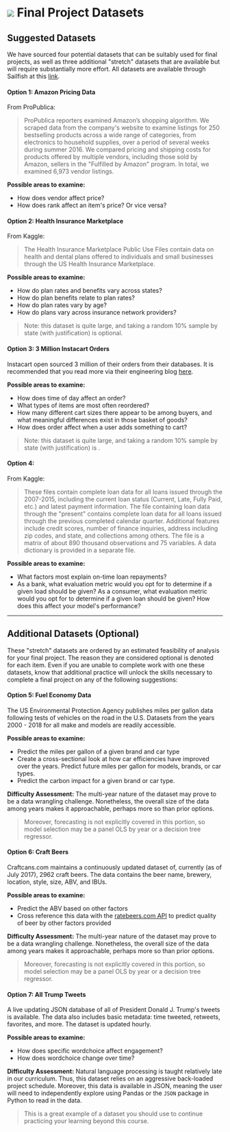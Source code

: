# ![](https://ga-dash.s3.amazonaws.com/production/assets/logo-9f88ae6c9c3871690e33280fcf557f33.png) Final Project Datasets

## Suggested Datasets

We have sourced four potential datasets that can be suitably used for final projects, as well as three additional "stretch" datasets that are available but will require substantially more effort. All datasets are available through Sailfish at this [link](https://public.sailfish.boozallen.com/exchange/nets/177085/catches).

#### Option 1: Amazon Pricing Data

From ProPublica:

> ProPublica reporters examined Amazon’s shopping algorithm. We scraped data from the company's website to examine listings for 250 bestselling products across a wide range of categories, from electronics to household supplies, over a period of several weeks during summer 2016. We compared pricing and shipping costs for products offered by multiple vendors, including those sold by Amazon, sellers in the "Fulfilled by Amazon" program. In total, we examined 6,973 vendor listings.

**Possible areas to examine:**

- How does vendor affect price?
- How does rank affect an item's price? Or vice versa?

#### Option 2: Health Insurance Marketplace

From Kaggle:

> The Health Insurance Marketplace Public Use Files contain data on health and dental plans offered to individuals and small businesses through the US Health Insurance Marketplace.

**Possible areas to examine:**

- How do plan rates and benefits vary across states?
- How do plan benefits relate to plan rates?
- How do plan rates vary by age?
- How do plans vary across insurance network providers?

> Note: this dataset is quite large, and taking a random 10% sample by state (with justification) is optional.

#### Option 3: 3 Million Instacart Orders

Instacart open sourced 3 million of their orders from their databases. It is recommended that you read more via their engineering blog [here](https://tech.instacart.com/3-million-instacart-orders-open-sourced-d40d29ead6f2).

**Possible areas to examine:**

- How does time of day affect an order?
- What types of items are most often reordered?
- How many different cart sizes there appear to be among buyers, and what meaningful differences exist in those basket of goods?
- How does order affect when a user adds something to cart?

> Note: this dataset is quite large, and taking a random 10% sample by state (with justification) is .

#### Option 4: 

From Kaggle:

> These files contain complete loan data for all loans issued through the 2007-2015, including the current loan status (Current, Late, Fully Paid, etc.) and latest payment information. The file containing loan data through the "present" contains complete loan data for all loans issued through the previous completed calendar quarter. Additional features include credit scores, number of finance inquiries, address including zip codes, and state, and collections among others. The file is a matrix of about 890 thousand observations and 75 variables. A data dictionary is provided in a separate file.

**Possible areas to examine:**

- What factors most explain on-time loan repayments?
- As a bank, what evaluation metric would you opt for to determine if a given load should be given? As a consumer, what evaluation metric would you opt for to determine if a given loan should be given? How does this affect your model's performance?

---

## Additional Datasets (Optional)

These "stretch" datasets are ordered by an estimated feasibility of analysis for your final project. The reason they are considered optional is denoted for each item. Even if you are unable to complete work with one these datasets, know that additional practice will unlock the skills necessary to complete a final project on any of the following suggestions:

#### Option 5: Fuel Economy Data

The US Environmental Protection Agency publishes miles per gallon data following tests of vehicles on the road in the U.S. Datasets from the years 2000 - 2018 for all make and models are readily accessible.

**Possible areas to examine:**

- Predict the miles per gallon of a given brand and car type
- Create a cross-sectional look at how car efficiencies have improved over the years. Predict future miles per gallon for models, brands, or car types.
- Predict the carbon impact for a given brand or car type.

**Difficulty Assessment:**
The multi-year nature of the dataset may prove to be a data wrangling challenge. Nonetheless, the overall size of the data among years makes it approachable, perhaps more so than prior options.

> Moreover, forecasting is not explicitly covered in this portion, so model selection may be a panel OLS by year or a decision tree regressor.

#### Option 6: Craft Beers

Craftcans.com maintains a continuously updated dataset of, currently (as of July 2017), 2962 craft beers. The data contains the beer name, brewery, location, style, size, ABV, and IBUs.

**Possible areas to examine:**

- Predict the ABV based on other factors
- Cross reference this data with the [ratebeers.com API](https://www.ratebeer.com/api.asp) to predict quality of beer by other factors provided

**Difficulty Assessment:**
The multi-year nature of the dataset may prove to be a data wrangling challenge. Nonetheless, the overall size of the data among years makes it approachable, perhaps more so than prior options.

> Moreover, forecasting is not explicitly covered in this portion, so model selection may be a panel OLS by year or a decision tree regressor.

#### Option 7: All Trump Tweets

A live updating JSON database of all of President Donald J. Trump's tweets is available. The data also includes basic metadata: time tweeted, retweets, favorites, and more. The dataset is updated hourly.

**Possible areas to examine:**

- How does specific wordchoice affect engagement?
- How does wordchoice change over time?

**Difficulty Assessment:**
Natural language processing is taught relatively late in our curriculum. Thus, this dataset relies on an aggressive back-loaded project schedule. Moreover, this data is available in JSON, meaning the user will need to independently explore using Pandas or the `JSON` package in Python to read in the data. 

> This is a great example of a dataset you should use to continue practicing your learning beyond this course.

